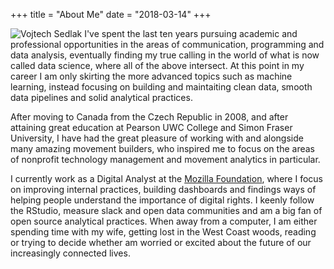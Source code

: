+++
title = "About Me"
date = "2018-03-14"
+++


![Vojtech Sedlak](/img/me.jpg) I've spent the last ten years pursuing academic and professional opportunities in the areas of communication, programming and data analysis, eventually finding my true calling in the world of what is now called data science, where all of the above intersect. At this point in my career I am only skirting the more advanced topics such as machine learning, instead focusing on building and maintaiting clean data, smooth data pipelines and solid analytical practices.

After moving to Canada from the Czech Republic in 2008, and after attaining great education at Pearson UWC College and Simon Fraser University, I have had the great pleasure of working with and alongside many amazing movement builders, who inspired me to focus on the areas of nonprofit technology management and movement analytics in particular. 

I currently work as a Digital Analyst at the [Mozilla Foundation](https://foundation.mozilla.org), where I focus on improving internal practices, building dashboards and findings ways of helping people understand the importance of digital rights. I keenly follow the RStudio, measure slack and open data communities and am a big fan of open source analytical practices. When away from a computer, I am either spending time with my wife, getting lost in the West Coast woods, reading or trying to decide whether am worried or excited about the future of our increasingly connected lives.    



